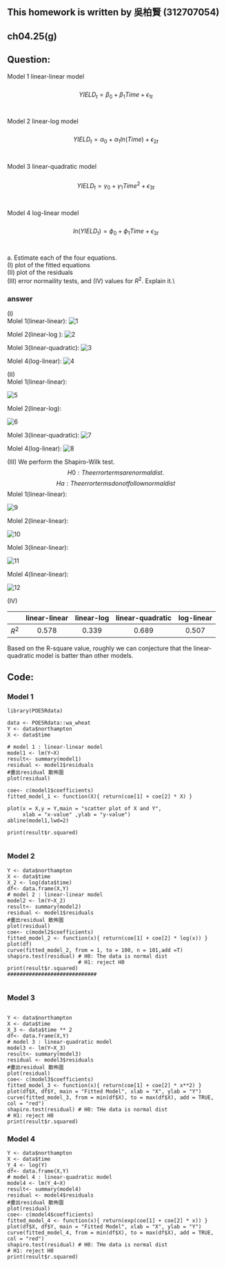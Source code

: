 ## This homework is written by 吳柏賢 (312707054)

## ch04.25(g)





## Question:


Model 1 linear-linear model\
\
$$YIELD_t =\beta_0 +\beta_1 Time+\epsilon_{1t}$$\
\
Model 2 linear-log model\
\
$$YIELD_t =\alpha_0 +\alpha_1ln(Time)+\epsilon_{2t}$$\
\
Model 3 linear-quadratic model\
\
$$YIELD_t = \gamma_0 + \gamma_1 Time^2 + \epsilon_{3t}$$\
\
Model 4 log-linear model\
\
$$ln(YIELD_t) = \phi_0 + \phi_1 Time + \epsilon_{3t}$$\
\
a. Estimate each of the four equations.\
(I) plot of the fitted equations \
(II) plot of the residuals \
(III) error normaility tests, and (IV) values for $R^2$. Explain it.\

### answer 
(I)\
Molel 1(linear-linear):
![1](https://github.com/HWTeng-Course/202402-Financial-Econometrics/assets/161539032/b6596498-3370-4a85-b273-765b97f79b68)

Molel 2(linear-log ):
![2](https://github.com/HWTeng-Course/202402-Financial-Econometrics/assets/161539032/5a405b35-e5ff-449a-8377-31aaf39dd007)

Molel 3(linear-quadratic):
![3](https://github.com/HWTeng-Course/202402-Financial-Econometrics/assets/161539032/84639217-96f3-4859-afb5-e1cddc7d7d09)


Molel 4(log-linear):
![4](https://github.com/HWTeng-Course/202402-Financial-Econometrics/assets/161539032/802b0822-7553-4401-9cc0-843eb25a41b4)



(II)\
Molel 1(linear-linear):

![5](https://github.com/HWTeng-Course/202402-Financial-Econometrics/assets/161539032/9fd78f38-e675-4cc9-94d9-9d2ec77db093)

Molel 2(linear-log):

![6](https://github.com/HWTeng-Course/202402-Financial-Econometrics/assets/161539032/16c0c4ea-b367-4239-9395-b3f594f6fe59)

Molel 3(linear-quadratic):
![7](https://github.com/HWTeng-Course/202402-Financial-Econometrics/assets/161539032/d32de2a8-1afb-4f52-8c5e-079e8034e26c)

Molel 4(log-linear):
![8](https://github.com/HWTeng-Course/202402-Financial-Econometrics/assets/161539032/d3b77d07-fde9-42a3-9e5e-cbd0b986a390)


(III)
We perform the Shapiro-Wilk test.\
$$H0 : The error terms are normal dist.$$
$$Ha : The error terms do not follow normal dist$$
Molel 1(linear-linear):

![9](https://github.com/HWTeng-Course/202402-Financial-Econometrics/assets/161539032/de8a5727-bac4-417f-bd23-eb1345b2595a)


Molel 2(linear-linear):

![10](https://github.com/HWTeng-Course/202402-Financial-Econometrics/assets/161539032/759cd924-96b9-4eaf-9b57-d6f10984524b)


Molel 3(linear-linear):

![11](https://github.com/HWTeng-Course/202402-Financial-Econometrics/assets/161539032/310a6b9a-2b55-42fc-8ada-8bb89b6b10f4)


Molel 4(linear-linear):

![12](https://github.com/HWTeng-Course/202402-Financial-Econometrics/assets/161539032/9587f8c8-a057-49d7-bd9b-e29e0660babc)



(IV)

|           | linear-linear | linear-log | linear-quadratic | log-linear |
|-----------|:-------------:|:----------:|:----------------:|:----------:|
| $R^2$     |     0.578     |    0.339   |      0.689       |    0.507   |

Based on the R-square value, roughly we can conjecture that the linear-quadratic model is batter than other models.

## Code:

### Model 1
```{r}
library(POE5Rdata)

data <- POE5Rdata::wa_wheat   
Y <- data$northampton
X <- data$time

# model 1 : linear-linear model 
model1 <- lm(Y~X)
result<- summary(model1)
residual <- model1$residuals
#畫出residual 散佈圖
plot(residual)

coe<- c(model1$coefficients)
fitted_model_1 <- function(X){ return(coe[1] + coe[2] * X) }

plot(x = X,y = Y,main = "scatter plot of X and Y",
     xlab = "x-value" ,ylab = "y-value")
abline(model1,lwd=2)

print(result$r.squared)


```

### Model 2 
```{r }
Y <- data$northampton
X <- data$time
X_2 <- log(data$time)
df<- data.frame(X,Y)
# model 2 : linear-linear model 
model2 <- lm(Y~X_2)
result<- summary(model2)
residual <- model1$residuals
#畫出residual 散佈圖
plot(residual)
coe<- c(model2$coefficients)
fitted_model_2 <- function(x){ return(coe[1] + coe[2] * log(x)) }
plot(df)
curve(fitted_model_2, from = 1, to = 100, n = 101,add =T)
shapiro.test(residual) # H0: The data is normal dist 
                       # H1: reject H0 
print(result$r.squared)
#############################


```

### Model 3
```{r }

Y <- data$northampton
X <- data$time
X_3 <- data$time ** 2 
df<- data.frame(X,Y)
# model 3 : linear-quadratic model 
model3 <- lm(Y~X_3)
result<- summary(model3)
residual <- model3$residuals
#畫出residual 散佈圖
plot(residual)
coe<- c(model3$coefficients)
fitted_model_3 <- function(x){ return(coe[1] + coe[2] * x**2) }
plot(df$X, df$Y, main = "Fitted Model", xlab = "X", ylab = "Y")
curve(fitted_model_3, from = min(df$X), to = max(df$X), add = TRUE, col = "red")
shapiro.test(residual) # H0: THe data is normal dist 
# H1: reject H0 
print(result$r.squared)

```



### Model 4 
```{r }
Y <- data$northampton
X <- data$time
Y_4 <- log(Y)
df<- data.frame(X,Y)
# model 4 : linear-quadratic model 
model4 <- lm(Y_4~X)
result<- summary(model4)
residual <- model4$residuals
#畫出residual 散佈圖
plot(residual)
coe<- c(model4$coefficients)
fitted_model_4 <- function(x){ return(exp(coe[1] + coe[2] * x)) }
plot(df$X, df$Y, main = "Fitted Model", xlab = "X", ylab = "Y")
curve(fitted_model_4, from = min(df$X), to = max(df$X), add = TRUE, col = "red")
shapiro.test(residual) # H0: THe data is normal dist 
# H1: reject H0 
print(result$r.squared)

```
